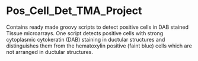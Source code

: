 # Pos_Cell_Det_TMA_Project
Contains ready made groovy scripts to detect positive cells in DAB stained Tissue microarrays. One script detects positive cells with strong cytoplasmic cytokeratin (DAB) staining in ductular structures and distinguishes them from the hematoxylin positive (faint blue) cells which are not arranged in ductular structures.
